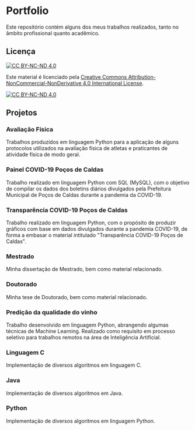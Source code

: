 # Portfolio
Este repositório contém alguns dos meus trabalhos realizados, tanto no âmbito profissional quanto acadêmico.

## Licença
[![CC BY-NC-ND 4.0][cc-by-nc-nd-shield]][cc-by-nc-nd]

Este material é licenciado pela 
[Creative Commons Attribution-NonCommercial-NonDerivative 4.0 International License][cc-by-nc-nd].

[![CC BY-NC-ND 4.0][cc-by-nc-nd-image]][cc-by-nc-nd]

[cc-by-nc-nd]: http://creativecommons.org/licenses/by-nc-nd/4.0/
[cc-by-nc-nd-image]: https://licensebuttons.net/l/by-nc-nd/4.0/88x31.png
[cc-by-nc-nd-shield]: https://img.shields.io/badge/License-CC%20BY--NC--ND%204.0-lightgrey.svg

## Projetos
### Avaliação Física
Trabalhos produzidos em linguagem Python para a aplicação de alguns protocolos utilizados na avaliação física de atletas e praticantes de atividade física de modo geral.

### Painel COVID-19 Poços de Caldas

Trabalho realizado em linguagem Python com SQL (MySQL), com o objetivo de compilar os dados dos boletins diários divulgados pela Prefeitura Municipal de Poços de Caldas durante a pandemia da COVID-19.

### Transparência COVID-19 Poços de Caldas
Trabalho realizado em linguagem Python, com o propósito de produzir gráficos com base em dados divulgados durante a pandemia COVID-19, de forma a embasar o material intitulado "Transparência COVID-19 Poços de Caldas".

### Mestrado
Minha dissertação de Mestrado, bem como material relacionado.

### Doutorado
Minha tese de Doutorado, bem como material relacionado.

### Predição da qualidade do vinho
Trabalho desenvolvido em linguagem Python, abrangendo algumas técnicas de Machine Learning. Realizado como requisito em processo seletivo para trabalhos remotos na área de Inteligência Artificial.

### Linguagem C
Implementação de diversos algoritmos em linguagem C.

### Java
Implementação de diversos algoritmos em Java.

### Python
Implementação de diversos algoritmos em linguagem Python.
